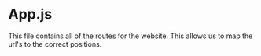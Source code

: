 # App.js

This file contains all of the routes for the website. This allows us to map the url's to the correct positions.